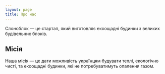 ```yaml
---
layout: page
title: Про нас
---
```


Слоноблок — це стартап, який виготовляє екоощадні будинки з великих
будівельних блоків.

## Місія

Наша місія — це дати можливість українцям будувати теплі, екологічно
чисті, та екоощадні будинки, які не потребуватимуть опалення газом.
